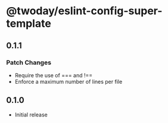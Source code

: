 # @twoday/eslint-config-super-template

## 0.1.1

### Patch Changes

- Require the use of === and !==
- Enforce a maximum number of lines per file

## 0.1.0

- Initial release

